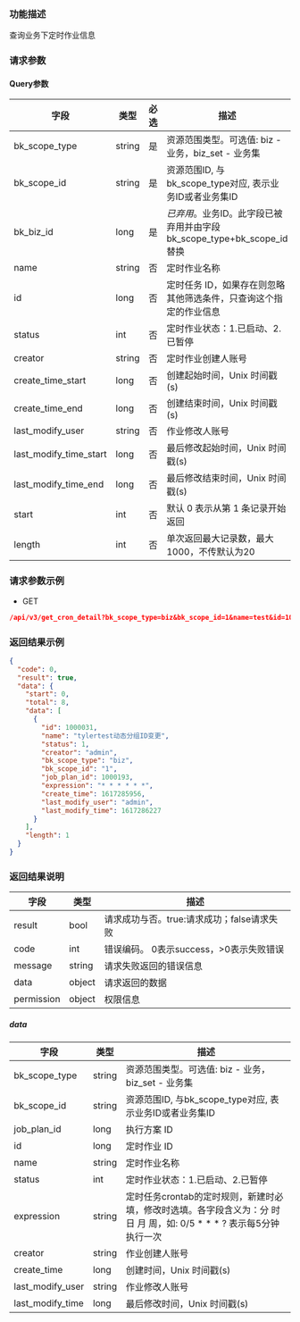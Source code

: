 ### 功能描述

查询业务下定时作业信息

### 请求参数

#### Query参数

| 字段                     | 类型     | 必选 | 描述                                                |
|------------------------|--------|----|---------------------------------------------------|
| bk_scope_type          | string | 是  | 资源范围类型。可选值: biz - 业务，biz_set - 业务集                |
| bk_scope_id            | string | 是  | 资源范围ID, 与bk_scope_type对应, 表示业务ID或者业务集ID           |
| bk_biz_id              | long   | 是  | *已弃用*。业务ID。此字段已被弃用并由字段bk_scope_type+bk_scope_id替换 |
| name                   | string | 否  | 定时作业名称                                            |
| id                     | long   | 否  | 定时任务 ID，如果存在则忽略其他筛选条件，只查询这个指定的作业信息                |
| status                 | int    | 否  | 定时作业状态：1.已启动、2.已暂停                                |
| creator                | string | 否  | 定时作业创建人账号                                         |
| create_time_start      | long   | 否  | 创建起始时间，Unix 时间戳(s)                                |
| create_time_end        | long   | 否  | 创建结束时间，Unix 时间戳(s)                                |
| last_modify_user       | string | 否  | 作业修改人账号                                           |
| last_modify_time_start | long   | 否  | 最后修改起始时间，Unix 时间戳(s)                              |
| last_modify_time_end   | long   | 否  | 最后修改结束时间，Unix 时间戳(s)                              |
| start                  | int    | 否  | 默认 0 表示从第 1 条记录开始返回                               |
| length                 | int    | 否  | 单次返回最大记录数，最大1000，不传默认为20                          |

### 请求参数示例

- GET

```json
/api/v3/get_cron_detail?bk_scope_type=biz&bk_scope_id=1&name=test&id=1000031&status=1&status=admin&create_time_start=1601371525&create_time_end=1617285956&last_modify_user=admin&last_modify_time_start=1601371525&last_modify_time_end=1617286227&start=0&length=1
```

### 返回结果示例

```json
{
  "code": 0,
  "result": true,
  "data": {
    "start": 0,
    "total": 8,
    "data": [
      {
        "id": 1000031,
        "name": "tylertest动态分组ID变更",
        "status": 1,
        "creator": "admin",
        "bk_scope_type": "biz",
        "bk_scope_id": "1",
        "job_plan_id": 1000193,
        "expression": "* * * * * *",
        "create_time": 1617285956,
        "last_modify_user": "admin",
        "last_modify_time": 1617286227
      }
    ],
    "length": 1
  }
}
```

### 返回结果说明

| 字段         | 类型     | 描述                         |
|------------|--------|----------------------------|
| result     | bool   | 请求成功与否。true:请求成功；false请求失败 |
| code       | int    | 错误编码。 0表示success，>0表示失败错误  |
| message    | string | 请求失败返回的错误信息                |
| data       | object | 请求返回的数据                    |
| permission | object | 权限信息                       |

##### data

| 字段               | 类型     | 描述                                                                      |
|------------------|--------|-------------------------------------------------------------------------|
| bk_scope_type    | string | 资源范围类型。可选值: biz - 业务，biz_set - 业务集                                      |
| bk_scope_id      | string | 资源范围ID, 与bk_scope_type对应, 表示业务ID或者业务集ID                                 |
| job_plan_id      | long   | 执行方案 ID                                                                 |
| id               | long   | 定时作业 ID                                                                 |
| name             | string | 定时作业名称                                                                  |
| status           | int    | 定时作业状态：1.已启动、2.已暂停                                                      |
| expression       | string | 定时任务crontab的定时规则，新建时必填，修改时选填。各字段含义为：分 时 日 月 周，如: 0/5 * * * ? 表示每5分钟执行一次 |
| creator          | string | 作业创建人账号                                                                 |
| create_time      | long   | 创建时间，Unix 时间戳(s)                                                        |
| last_modify_user | string | 作业修改人账号                                                                 |
| last_modify_time | long   | 最后修改时间，Unix 时间戳(s)                                                      |
